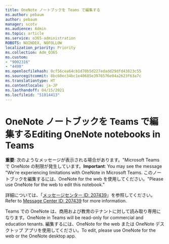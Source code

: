 ```yaml
---
title: OneNote ノートブックを Teams で編集する
ms.author: pebaum
author: pebaum
manager: scotv
ms.audience: Admin
ms.topic: article
ms.service: o365-administration
ROBOTS: NOINDEX, NOFOLLOW
localization_priority: Priority
ms.collection: Adm_O365
ms.custom:
- "9002316"
- "4498"
ms.openlocfilehash: 0cf56cea64cb1d70b5d227edadd29dfd43823c55
ms.sourcegitcommit: 8bc60ec34bc1e40685e3976576e04a2623f63a7c
ms.translationtype: HT
ms.contentlocale: ja-JP
ms.lasthandoff: 04/15/2021
ms.locfileid: "51814413"
---
```

# <a name="editing-onenote-notebooks-in-teams"></a><span data-ttu-id="92582-102">OneNote ノートブックを Teams で編集する</span><span class="sxs-lookup"><span data-stu-id="92582-102">Editing OneNote notebooks in Teams</span></span>

<span data-ttu-id="92582-103">**重要**: 次のようなメッセージが表示される場合があります。"Microsoft Teams で OneNote の制限が発生しています。</span><span class="sxs-lookup"><span data-stu-id="92582-103">**Important**: You may see the message  "We're experiencing limitations with OneNote in Microsoft Teams.</span></span> <span data-ttu-id="92582-104">このノートブックを編集するには、OneNote for the web を使用してください。"</span><span class="sxs-lookup"><span data-stu-id="92582-104">Please use OneNote for the web to edit this notebook."</span></span>  

<span data-ttu-id="92582-105">詳細については、「[メッセージセンター ID: 207439](https://admin.microsoft.com/Adminportal/Home?source=applauncher#MessageCenter?id=MC207439)」を参照してください。</span><span class="sxs-lookup"><span data-stu-id="92582-105">Refer to [Message Center ID: 207439](https://admin.microsoft.com/Adminportal/Home?source=applauncher#MessageCenter?id=MC207439) for more information.</span></span>

<span data-ttu-id="92582-106">Teams での OneNote は、商用および教育のテナントに対して読み取り専用になります。</span><span class="sxs-lookup"><span data-stu-id="92582-106">OneNote in Teams will be read-only for commercial and education tenants.</span></span> <span data-ttu-id="92582-107">編集するには、OneNote for the web または OneNote デスクトップ アプリを使用してください。</span><span class="sxs-lookup"><span data-stu-id="92582-107">To edit, please use OneNote for the web or the OneNote desktop app.</span></span>
